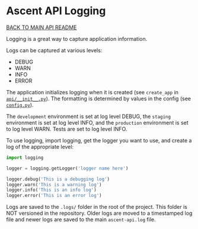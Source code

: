 # Ascent API Logging

[BACK TO MAIN API README](./../../README.md)

Logging is a great way to capture application information.

Logs can be captured at various levels:

- DEBUG
- WARN
- INFO
- ERROR

The application initializes logging when it is created (see `create_app` in [`api/__init__.py`](api/__init__.py)). The formatting is determined by values in the config (see [`config.py`](./../../config.py)).

The `development` environment is set at log level DEBUG, the `staging` environment is set at log level INFO, and the `production` environment is set to log level WARN. Tests are set to log level INFO.

To use logging, import logging, get the logger you want to use, and create a log of the appropriate level:

```python
import logging

logger = logging.getLogger('logger name here')

logger.debug('This is a debugging log')
logger.warn('This is a warning log')
logger.info('This is an info log')
logger.error('This is an error log')
```

Logs are saved to the `.logs/` folder in the root of the project. This folder is NOT versioned in the repository. Older logs are moved to a timestamped log file and newer logs are saved to the main `ascent-api.log` file.
